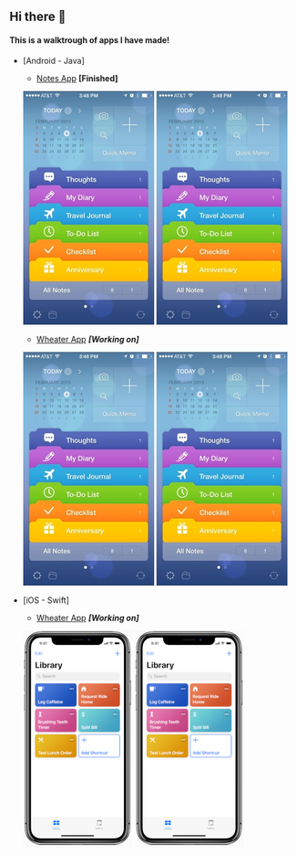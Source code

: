 ## Hi there 👋

#### This is a walktrough of apps I have made!

* [Android - Java]
  * [Notes App](https://www.github.com/RodeoGithub/Note-Keeper) **[Finished]**

  ![Notes App Image 1](/Images/Notes-App-Android/image-2.png) ![Notes App Image 2](/Images/Notes-App-Android/image-2.png)
  
  * [Wheater App](https://www.github.com/RodeoGithub/Note-Keeper) **_[Working on]_**

  ![Wheater App Image 1](/Images/Notes-App-Android/image-2.png) ![Wheater App Image 2](/Images/Notes-App-Android/image-2.png)

* [iOS - Swift]
  * [Wheater App](https://www.github.com/RodeoGithub/Note-Keeper) **_[Working on]_**

  ![Wheater App Image 1](/Images/Notes-App-iOS/ios-library.png) 
  ![Wheater App Image 2](/Images/Notes-App-iOS/ios-library.png)


<!--
**RodeoGithub/RodeoGithub** is a ✨ _special_ ✨ repository because its `README.md` (this file) appears on your GitHub profile.

Here are some ideas to get you started:

- 🔭 I’m currently working on ...
- 🌱 I’m currently learning ...
- 👯 I’m looking to collaborate on ...
- 🤔 I’m looking for help with ...
- 💬 Ask me about ...
- 📫 How to reach me: ...
- 😄 Pronouns: ...
- ⚡ Fun fact: ...
-->

